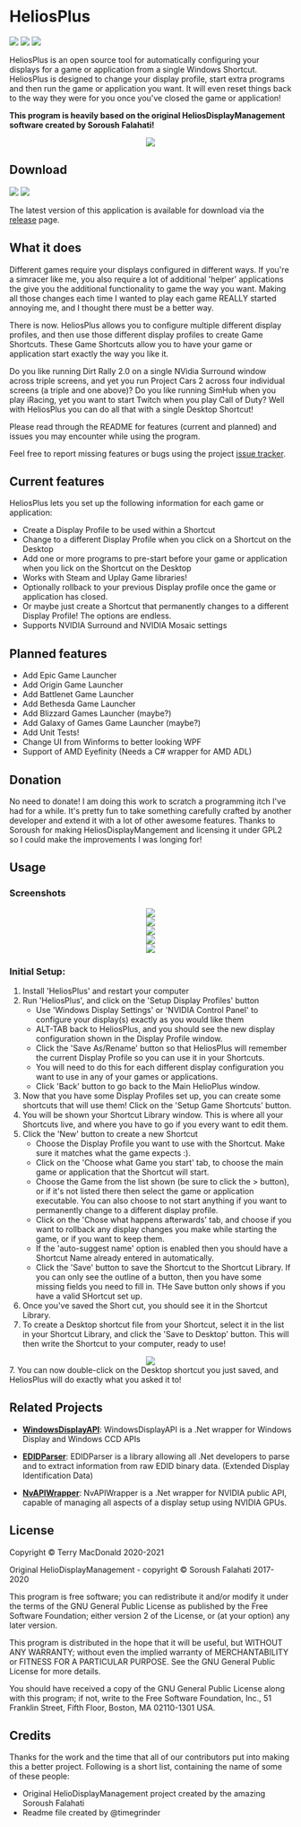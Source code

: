 # HeliosPlus
[![](https://img.shields.io/github/license/terrymacdonald/HeliosPlus.svg?style=flat-square)](https://github.com/terrymacdonald/HeliosPlus/blob/master/LICENSE)
[![](https://img.shields.io/github/commit-activity/y/terrymacdonald/HeliosPlus.svg?style=flat-square)](https://github.com/terrymacdonald/HeliosPlus/commits/master)
[![](https://img.shields.io/github/issues/terrymacdonald/HeliosPlus.svg?style=flat-square)](https://github.com/terrymacdonald/HeliosPlus/issues)

HeliosPlus is an open source tool for automatically configuring your displays for a game or application from a single Windows Shortcut. HeliosPlus is designed to change your display profile, start extra programs and then run the game or application you want. It will even reset things back to the way they were for you once you've closed the game or application!

**This program is heavily based on the original HeliosDisplayManagement software created by Soroush Falahati!**

<div style="text-align:center"><img src="READMEAssets/HeliosPlusMainScreen.png"/></div>

## Download
[![](https://img.shields.io/github/downloads/terrymacdonald/HeliosPlus/total.svg?style=flat-square)](https://github.com/terrymacdonald/HeliosPlus/releases)
[![](https://img.shields.io/github/tag-date/terrymacdonald/HeliosPlus.svg?label=version&style=flat-square)](https://github.com/terrymacdonald/HeliosPlus/releases)

The latest version of this application is available for download via the [release](https://github.com/terrymacdonald/HeliosPlus/releases) page.

## What it does

Different games require your displays configured in different ways. If you're a simracer like me, you also require a lot of additional 'helper' applications the give you the additional functionality to game the way you want. Making all those changes each time I wanted to play each game REALLY started annoying me, and I thought there must be a better way.

There is now. HeliosPlus allows you to configure multiple different display profiles, and then use those different display profiles to create Game Shortcuts. These Game Shortcuts allow you to have your game or application start exactly the way you like it.

Do you like running Dirt Rally 2.0 on a single NVidia Surround window across triple screens, and yet you run Project Cars 2 across four individual screens (a triple and one above)? Do you like running SimHub when you play iRacing, yet you want to start Twitch when you play Call of Duty? Well with HeliosPlus you can do all that with a single Desktop Shortcut!

Please read through the README for features (current and planned) and issues you may encounter while using the program. 

Feel free to report missing features or bugs using the project [issue tracker](https://github.com/terrymacdonald/HeliosPlus/issues).

## Current features

HeliosPlus lets you set up the following information for each game or application:
* Create a Display Profile to be used within a Shortcut
* Change to a different Display Profile when you click on a Shortcut on the Desktop
* Add one or more programs to pre-start before your game or application when you lick on the Shortcut on the Desktop
* Works with Steam and Uplay Game libraries!
* Optionally rollback to your previous Display profile once the game or application has closed.
* Or maybe just create a Shortcut that permanently changes to a different Display Profile! The options are endless.
* Supports NVIDIA Surround and NVIDIA Mosaic settings

## Planned features

* Add Epic Game Launcher
* Add Origin Game Launcher
* Add Battlenet Game Launcher
* Add Bethesda Game Launcher
* Add Blizzard Games Launcher (maybe?)
* Add Galaxy of Games Game Launcher (maybe?)
* Add Unit Tests!
* Change UI from Winforms to better looking WPF
* Support of AMD Eyefinity (Needs a C# wrapper for AMD ADL)

## Donation
No need to donate! I am doing this work to scratch a programming itch I've had for a while. It's pretty fun to take something carefully crafted by another developer and extend it with a lot of other awesome features. Thanks to Soroush for making HeliosDisplayMangement and licensing it under GPL2 so I could make the improvements I was longing for!

## Usage

### Screenshots
<div style="text-align:center"><img src="READMEAssets/HeliosPlusMainScreen.png"/></div>
<div style="text-align:center"><img src="READMEAssets/HeliosPlusDisplayProfiles.png"/></div>
<div style="text-align:center"><img src="READMEAssets/HeliosPlusShortcutLibrary.png"/></div>
<div style="text-align:center"><img src="READMEAssets/HeliosPlusConfigureShortcut1.png"/></div>
<div style="text-align:center"><img src="READMEAssets/HeliosPlusConfigureShortcut2.png"/></div>

### Initial Setup:

1. Install 'HeliosPlus' and restart your computer
2. Run 'HeliosPlus', and click on the 'Setup Display Profiles' button
    * Use 'Windows Display Settings' or 'NVIDIA Control Panel' to configure your display(s) exactly as you would like them
    * ALT-TAB back to HeliosPlus, and you should see the new display configuration shown in the Display Profile window.
    * Click the 'Save As/Rename' button so that HeliosPlus will remember the current Display Profile so you can use it in your Shortcuts.
    * You will need to do this for each different display configuration you want to use in any of your games or applications.
    * Click 'Back' button to go back to the Main HelioPlus window.
2. Now that you have some Display Profiles set up, you can create some shortcuts that will use them! Click on the 'Setup Game Shortcuts' button.
3. You will be shown your Shortcut Library window. This is where all your Shortcuts live, and where you have to go if you every want to edit them.
4. Click the 'New' button to create a new Shortcut
    * Choose the Display Profile you want to use with the Shortcut. Make sure it matches what the game expects :).
    * Click on the 'Choose what Game you start' tab, to choose the main game or application that the Shortcut will start.
    * Choose the Game from the list shown (be sure to click the > button), or if it's not listed there then select the game or application executable. You can also choose to not start anything if you want to permanently change to a different display profile. 
    * Click on the 'Chose what happens afterwards' tab, and choose if you want to rollback any display changes you make while starting the game, or if you want to keep them.
    * If the 'auto-suggest name' option is enabled then you should have a Shortcut Name already entered in automatically. 
    * Click the 'Save' button to save the Shortcut to the Shortcut Library. If you can only see the outline of a button, then you have some missing fields you need to fill in. THe Save button only shows if you have a valid SHortcut set up.
5. Once you've saved the Short cut, you should see it in the Shortcut Library.
6. To create a Desktop shortcut file from your Shortcut, select it in the list in your Shortcut Library, and click the 'Save to Desktop' button. This will then write the Shortcut to your computer, ready to use!
<div style="text-align:center"><img src="READMEAssets/HeliosPlusShortcutOnDesktop.png"/></div>
7. You can now double-click on the Desktop shortcut you just saved, and HeliosPlus will do exactly what you asked it to!


## Related Projects

- [**WindowsDisplayAPI**](https://github.com/falahati/WindowsDisplayAPI/): WindowsDisplayAPI is a .Net wrapper for Windows Display and Windows CCD APIs

- [**EDIDParser**](https://github.com/falahati/EDIDParser/): EDIDParser is a library allowing all .Net developers to parse and to extract information from raw EDID binary data. (Extended Display Identification Data)

- [**NvAPIWrapper**](https://github.com/falahati/NvAPIWrapper/): NvAPIWrapper is a .Net wrapper for NVIDIA public API, capable of managing all aspects of a display setup using NVIDIA GPUs.

## License

Copyright © Terry MacDonald 2020-2021

Original HelioDisplayManagement  - copyright © Soroush Falahati 2017-2020

This program is free software; you can redistribute it and/or modify
it under the terms of the GNU General Public License as published by
the Free Software Foundation; either version 2 of the License, or
(at your option) any later version.

This program is distributed in the hope that it will be useful,
but WITHOUT ANY WARRANTY; without even the implied warranty of
MERCHANTABILITY or FITNESS FOR A PARTICULAR PURPOSE.  See the
GNU General Public License for more details.

You should have received a copy of the GNU General Public License along
with this program; if not, write to the Free Software Foundation, Inc.,
51 Franklin Street, Fifth Floor, Boston, MA 02110-1301 USA.


## Credits
Thanks for the work and the time that all of our contributors put into making this a better project. Following is a short list, containing the name of some of these people:

* Original HelioDisplayManagement project created by the amazing Soroush Falahati 
* Readme file created by @timegrinder
